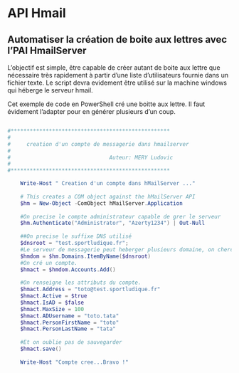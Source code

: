 # API Hmail

## Automatiser la création de boite aux lettres avec l’PAI HmailServer

L’objectif est simple, être capable de créer autant de boite aux lettre que nécessaire très rapidement à partir d’une liste d’utilisateurs fournie dans un fichier texte. Le script devra evidement être utilisé sur la machine windows qui héberge le serveur hmail.

Cet exemple de code en PowerShell cré une boitte aux lettre. Il faut évidement l’adapter pour en générer plusieurs d’un coup.

```powershell

#**************************************************
#
#     creation d'un compte de messagerie dans hmailserver	
#
#								Auteur: MERY Ludovic
#
#**************************************************	

	Write-Host " Creation d'un compte dans hMailServer ..."
	
	# This creates a COM object against the hMailServer API
	$hm = New-Object -ComObject hMailServer.Application
	
	#On precise le compte administrateur capable de grer le serveur
	$hm.Authenticate("Administrator", "Azerty1234") | Out-Null
	
	##On precise le suffixe DNS utilisé
	$dnsroot = "test.sportludique.fr"; 
	#Le serveur de messagerie peut heberger plusieurs domaine, on cherche celui renseigné plus haut.
	$hmdom = $hm.Domains.ItemByName($dnsroot)
	#On cré un compte.
	$hmact = $hmdom.Accounts.Add()
	
	#On renseigne les attributs du compte.
	$hmact.Address = "toto@test.sportludique.fr"
	$hmact.Active = $true
	$hmact.IsAD = $false
	$hmact.MaxSize = 100
	$hmact.ADUsername = "toto.tata"
	$hmact.PersonFirstName = "toto"
	$hmact.PersonLastName = "tata"
	
	#Et on oublie pas de sauvegarder
	$hmact.save()
	
	Write-Host "Compte cree...Bravo !"
```